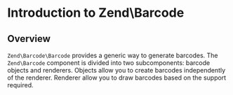 Introduction to Zend\\Barcode
=============================

Overview
--------

`Zend\Barcode\Barcode` provides a generic way to generate barcodes. The `Zend\Barcode` component is
divided into two subcomponents: barcode objects and renderers. Objects allow you to create barcodes
independently of the renderer. Renderer allow you to draw barcodes based on the support required.

